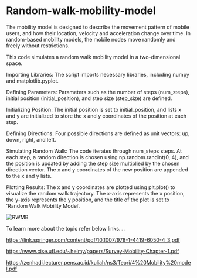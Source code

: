 # Random-walk-mobility-model
The mobility model is designed to describe the movement pattern of mobile users, and how their location, velocity and acceleration change over time.
In random-based mobility models, the mobile nodes move randomly and freely without restrictions.

This code simulates a random walk mobility model in a two-dimensional space.

Importing Libraries: The script imports necessary libraries, including numpy and matplotlib.pyplot.

Defining Parameters: Parameters such as the number of steps (num_steps), initial position (initial_position), and step size (step_size) are defined.

Initializing Position: The initial position is set to initial_position, and lists x and y are initialized to store the x and y coordinates of the position at each step.

Defining Directions: Four possible directions are defined as unit vectors: up, down, right, and left.

Simulating Random Walk: The code iterates through num_steps steps. At each step, a random direction is chosen using np.random.randint(0, 4), and the position is updated by adding the step size multiplied by the chosen direction vector. The x and y coordinates of the new position are appended to the x and y lists.

Plotting Results: The x and y coordinates are plotted using plt.plot() to visualize the random walk trajectory. The x-axis represents the x position, the y-axis represents the y position, and the title of the plot is set to 'Random Walk Mobility Model'.

![RWMB](https://github.com/IndikaAnuradha/Random-walk-mobility-model/assets/122884553/e2351f00-b48f-47c7-917e-3c05afc8e35e)

To learn more about the topic refer below links....

https://link.springer.com/content/pdf/10.1007/978-1-4419-6050-4_3.pdf

https://www.cise.ufl.edu/~helmy/papers/Survey-Mobility-Chapter-1.pdf

https://zenhadi.lecturer.pens.ac.id/kuliah/ns3/Teori/4%20Mobility%20model.pdf
